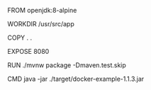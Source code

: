 FROM openjdk:8-alpine

WORKDIR /usr/src/app

COPY . .

EXPOSE 8080

RUN ./mvnw package -Dmaven.test.skip

CMD java -jar ./target/docker-example-1.1.3.jar
